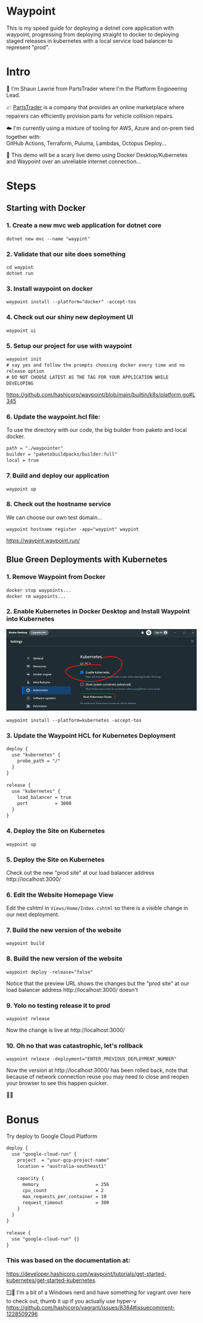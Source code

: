 # Waypoint

This is my speed guide for deploying a dotnet core application with waypoint, progressing from deploying straight to docker to deploying staged releases in kubernetes with a local service load balancer to represent "prod".

# Intro
👋 I'm Shaun Lawrie from PartsTrader where I'm the Platform Engineering Lead.  

📈 [PartsTrader](https://www.partstrader.tech/) is a company that provides an online marketplace where repairers can efficiently provision parts for vehicle collision repairs.  

☁️ I'm currently using a mixture of tooling for AWS, Azure and on-prem tied together with:  
   GitHub Actions, Terraform, Puluma, Lambdas, Octopus Deploy...   

🐋 This demo will be a scary live demo using Docker Desktop/Kubernetes and Waypoint over an unreliable internet connection...   

# Steps

## Starting with Docker

### 1. Create a new mvc web application for dotnet core
```pwsh
dotnet new mvc --name "waypint"
```

### 2. Validate that our site does something
```pwsh
cd waypint
dotnet run
```

### 3. Install waypoint on docker
```pwsh
waypoint install --platform="docker" -accept-tos
```

### 4. Check out our shiny new deployment UI 
```pwsh
waypoint ui
```

### 5. Setup our project for use with waypoint
```pwsh
waypoint init
# say yes and follow the prompts choosing docker every time and no release option
# DO NOT CHOOSE LATEST AS THE TAG FOR YOUR APPLICATION WHILE DEVELOPING
```
https://github.com/hashicorp/waypoint/blob/main/builtin/k8s/platform.go#L345

### 6. Update the waypoint.hcl file:
To use the directory with our code, the big builder from paketo and local docker.
```pwsh
path = "./waypointer"
builder = "paketobuildpacks/builder:full"
local = true
```

### 7. Build and deploy our application
```pwsh
waypoint up
```

### 8. Check out the hostname service
We can choose our own test domain...
```pwsh
waypoint hostname register -app="waypint" waypint
```
https://waypint.waypoint.run/

## Blue Green Deployments with Kubernetes

### 1. Remove Waypoint from Docker
```pwsh
docker stop waypoints...
docker rm waypoints...
```

### 2. Enable Kubernetes in Docker Desktop and Install Waypoint into Kubernetes
![Docker Desktop Enable Kubernetes Image](images/dockerkube.png)
```pwsh
waypoint install --platform=kubernetes -accept-tos
```

### 3. Update the Waypoint HCL for Kubernetes Deployment
```hcl
deploy {
  use "kubernetes" {
    probe_path = "/"
  }
}

release {
  use "kubernetes" {
    load_balancer = true
    port          = 3000
  }
}
```

### 4. Deploy the Site on Kubernetes
```pwsh
waypoint up
```

### 5. Deploy the Site on Kubernetes
Check out the new "prod site" at our load balancer address http://localhost:3000/

### 6. Edit the Website Homepage View
Edit the cshtml in `Views/Home/Index.cshtml` so there is a visible change in our next deployment.

### 7. Build the new version of the website
```pwsh
waypoint build
```

### 8. Build the new version of the website
```pwsh
waypoint deploy -release="false"
```
Notice that the preview URL shows the changes but the "prod site" at our load balancer address http://localhost:3000/ doesn't

### 9. Yolo no testing release it to prod
```pwsh
waypoint release
```
Now the change is live at http://localhost:3000/

### 10. Oh no that was catastrophic, let's rollback
```pwsh
waypoint release -deployment="ENTER_PREVIOUS_DEPLOYMENT_NUMBER"
```
Now the version at http://localhost:3000/ has been rolled back, note that because of network connection reuse you may need to close and reopen your browser to see this happen quicker.

🙏🐳

# Bonus
Try deploy to Google Cloud Platform
```pwsh
deploy {
  use "google-cloud-run" {
    project  = "your-gcp-project-name"
    location = "australia-southeast1"

    capacity {
      memory                     = 256
      cpu_count                  = 2
      max_requests_per_container = 10
      request_timeout            = 300
    }
  }
}

release {
  use "google-cloud-run" {}
}
```

### This was based on the documentation at:
https://developer.hashicorp.com/waypoint/tutorials/get-started-kubernetes/get-started-kubernetes.  

🪟🙏 I'm a bit of a Windows nerd and have something for vagrant over here to check out, thumb it up if you actually use hyper-v https://github.com/hashicorp/vagrant/issues/8384#issuecomment-1228509296

